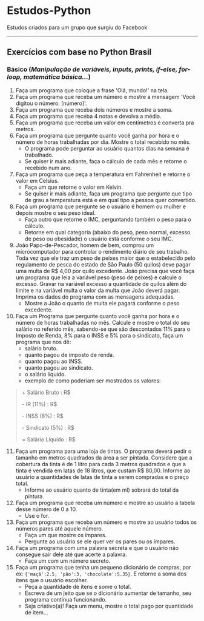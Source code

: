 # Estudos-Python
Estudos criados para um grupo que surgiu do Facebook

---

## Exercícios com base no Python Brasil

### Básico (*Manipulação de variáveis, inputs, prints, if-else, for-loop, matemática básica...*)
1. Faça um programa que coloque a frase 'Olá, mundo!' na tela.
2. Faça um programa que receba um número e mostre a mensagem 'Você digitou o número: [número]'.
3. Faça um programa que receba dois números e mostre a soma.
4. Faça um programa que receba 4 notas e devolva a média.
5. Faça um programa que receba um valor em centímetros e converta pra metros.
6. Faça um programa que pergunte quanto você ganha por hora e o número de horas trabalhadas por dia. Mostre o total recebido no mês.
    - O programa pode perguntar ao usuário quantos dias na semana é trabalhado.
    - Se quiser ir mais adiante, faça o cálculo de cada mês e retorne o recebido num ano.
7. Faça um programa que peça a temperatura em Fahrenheit e retorne o valor em Celsius.
    - Faça um que retorne o valor em Kelvin.
    - Se quiser ir mais adiante, faça um programa que pergunte que tipo de grau a temperatura está e em qual tipo a pessoa quer convertido.
8. Faça um programa que pergunte se o usuário é homem ou mulher e depois mostre o seu peso ideal.
    - Faça outro que retorne o IMC, perguntando também o peso para o cálculo.
    - Retorne em qual categoria (abaixo do peso, peso normal, excesso de peso ou obesidade) o usuário está conforme o seu IMC.
9. João Papo-de-Pescador, homem de bem, comprou um microcomputador para controlar o rendimento diário de seu trabalho. Toda vez que ele traz um peso de peixes maior que o estabelecido pelo regulamento de pesca do estado de São Paulo (50 quilos) deve pagar uma multa de R$ 4,00 por quilo excedente. João precisa que você faça um programa que leia a variável peso (peso de peixes) e calcule o excesso. Gravar na variável excesso a quantidade de quilos além do limite e na variável multa o valor da multa que João deverá pagar. Imprima os dados do programa com as mensagens adequadas.
    - Mostre a João o quanto de multa ele pagará conforme o peso excedente.
10. Faça um Programa que pergunte quanto você ganha por hora e o número de horas trabalhadas no mês. Calcule e mostre o total do seu salário no referido mês, sabendo-se que são descontados 11% para o Imposto de Renda, 8% para o INSS e 5% para o sindicato, faça um programa que nos dê:
    - salário bruto.
    - quanto pagou de imposto de renda.
    - quanto pagou ao INSS.
    - quanto pagou ao sindicato.
    - o salário líquido.
    - exemplo de como poderiam ser mostrados os valores:
  > \+ Salário Bruto : R$
  > 
  > \- IR (11%) : R$
  > 
  > \- INSS (8%) : R$
  > 
  > \- Sindicato (5%) : R$
  > 
  > \= Salário Líquido : R$
11. Faça um programa para uma loja de tintas. O programa deverá pedir o tamanho em metros quadrados da área a ser pintada. Considere que a cobertura da tinta é de 1 litro para cada 3 metros quadrados e que a tinta é vendida em latas de 18 litros, que custam R$ 80,00. Informe ao usuário a quantidades de latas de tinta a serem compradas e o preço total.
    - Informe ao usuário quanto de tinta(em ml) sobrará do total da pintura.
12. Faça um programa que receba um número e mostre ao usuário a tabela desse número de 0 a 10.
    - Use o for.
13. Faça um programa que receba um número e mostre ao usuário todos os números pares até aquele número.
    - Faça um que mostre os ímpares.
    - Pergunte ao usuário se ele quer ver os pares ou os ímpares.
14. Faça um programa com uma palavra secreta e que o usuário não consegue sair dele até que acerte a palavra.
    - Faça um com um número secreto.
15. Faça um programa que tenha um pequeno dicionário de compras, por ex:
  `{'maçã':2.5, 'pão':3, 'chocolate':5.35}`. E retorne a soma dos itens que o usuário escolher.
    - Peça a quantidade de itens e some o total.
    - Escreva de um jeito que se o dicionário aumentar de tamanho, seu programa continua funcionando.
    - Seja criativo(a)! Faça um menu, mostre o total pago por quantidade de item...

